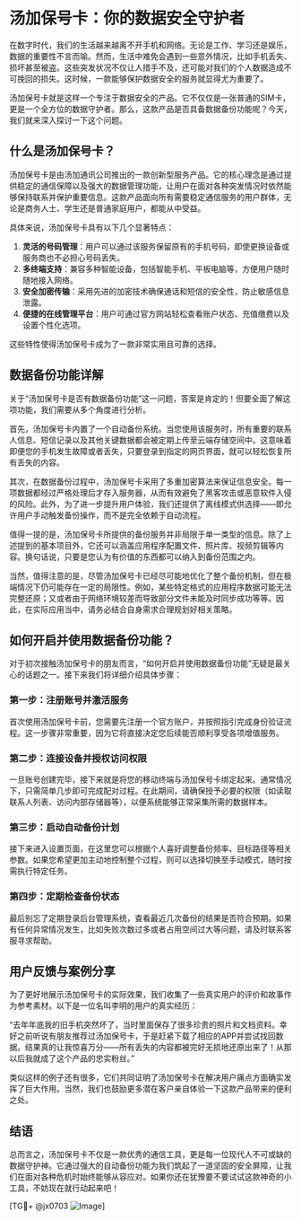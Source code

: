 # 汤加保号卡：你的数据安全守护者

在数字时代，我们的生活越来越离不开手机和网络。无论是工作、学习还是娱乐，数据的重要性不言而喻。然而，生活中难免会遇到一些意外情况，比如手机丢失、损坏甚至被盗。这些突发状况不仅让人措手不及，还可能对我们的个人数据造成不可挽回的损失。这时候，一款能够保护数据安全的服务就显得尤为重要了。

汤加保号卡就是这样一个专注于数据安全的产品。它不仅仅是一张普通的SIM卡，更是一个全方位的数据守护者。那么，这款产品是否具备数据备份功能呢？今天，我们就来深入探讨一下这个问题。

## 什么是汤加保号卡？

汤加保号卡是由汤加通讯公司推出的一款创新型服务产品。它的核心理念是通过提供稳定的通信保障以及强大的数据管理功能，让用户在面对各种突发情况时依然能够保持联系并保护重要信息。这款产品面向所有需要稳定通信服务的用户群体，无论是商务人士、学生还是普通家庭用户，都能从中受益。

具体来说，汤加保号卡具有以下几个显著特点：

1. **灵活的号码管理**：用户可以通过该服务保留原有的手机号码，即使更换设备或服务商也不必担心号码丢失。
2. **多终端支持**：兼容多种智能设备，包括智能手机、平板电脑等，方便用户随时随地接入网络。
3. **安全加密传输**：采用先进的加密技术确保通话和短信的安全性，防止敏感信息泄露。
4. **便捷的在线管理平台**：用户可通过官方网站轻松查看账户状态、充值缴费以及设置个性化选项。

这些特性使得汤加保号卡成为了一款非常实用且可靠的选择。

## 数据备份功能详解

关于“汤加保号卡是否有数据备份功能”这一问题，答案是肯定的！但要全面了解这项功能，我们需要从多个角度进行分析。

首先，汤加保号卡内置了一个自动备份系统。当您使用该服务时，所有重要的联系人信息、短信记录以及其他关键数据都会被定期上传至云端存储空间中。这意味着即便您的手机发生故障或者丢失，只要登录到指定的网页界面，就可以轻松恢复所有丢失的内容。

其次，在数据备份过程中，汤加保号卡采用了多重加密算法来保证信息安全。每一项数据都经过严格处理后才存入服务器，从而有效避免了黑客攻击或恶意软件入侵的风险。此外，为了进一步提升用户体验，我们还提供了离线模式供选择——即允许用户手动触发备份操作，而不是完全依赖于自动流程。

值得一提的是，汤加保号卡所提供的备份服务并非局限于单一类型的信息。除了上述提到的基本项目外，它还可以涵盖应用程序配置文件、照片库、视频剪辑等内容。换句话说，只要是您认为有价值的东西都可以纳入到备份范围之内。

当然，值得注意的是，尽管汤加保号卡已经尽可能地优化了整个备份机制，但在极端情况下仍可能存在一定的局限性。例如，某些特定格式的应用程序数据可能无法完整还原；又或者由于网络环境较差而导致部分文件未能及时同步成功等等。因此，在实际应用当中，请务必结合自身需求合理规划好相关策略。

## 如何开启并使用数据备份功能？

对于初次接触汤加保号卡的朋友而言，“如何开启并使用数据备份功能”无疑是最关心的话题之一。接下来我们将详细介绍具体步骤：

### 第一步：注册账号并激活服务
首次使用汤加保号卡前，您需要先注册一个官方账户，并按照指引完成身份验证流程。这一步骤非常重要，因为它将直接决定您后续能否顺利享受各项增值服务。

### 第二步：连接设备并授权访问权限
一旦账号创建完毕，接下来就是将您的移动终端与汤加保号卡绑定起来。通常情况下，只需简单几步即可完成配对过程。在此期间，请确保授予必要的权限（如读取联系人列表、访问内部存储器等），以便系统能够正常采集所需的数据样本。

### 第三步：启动自动备份计划
接下来进入设置页面，在这里您可以根据个人喜好调整备份频率、目标路径等相关参数。如果您希望更加主动地控制整个过程，则可以选择切换至手动模式，随时按需执行特定任务。

### 第四步：定期检查备份状态
最后别忘了定期登录后台管理系统，查看最近几次备份的结果是否符合预期。如果有任何异常情况发生，比如失败次数过多或者占用空间过大等问题，请及时联系客服寻求帮助。

## 用户反馈与案例分享

为了更好地展示汤加保号卡的实际效果，我们收集了一些真实用户的评价和故事作为参考素材。以下是一位名叫李明的用户的真实经历：

“去年年底我的旧手机突然坏了，当时里面保存了很多珍贵的照片和文档资料。幸好之前听说有朋友推荐过汤加保号卡，于是赶紧下载了相应的APP并尝试找回数据。结果真的让我惊喜万分——所有丢失的内容都被完好无损地还原出来了！从那以后我就成了这个产品的忠实粉丝。”

类似这样的例子还有很多，它们共同证明了汤加保号卡在解决用户痛点方面确实发挥了巨大作用。当然，我们也鼓励更多潜在客户亲自体验一下这款产品带来的便利之处。

## 结语

总而言之，汤加保号卡不仅是一款优秀的通信工具，更是每一位现代人不可或缺的数据守护神。它通过强大的自动备份功能为我们筑起了一道坚固的安全屏障，让我们在面对各种危机时始终能够从容应对。如果你还在犹豫要不要试试这款神奇的小工具，不妨现在就行动起来吧！

[TG💪+ @jx0703 ![Image](https://github.com/user-attachments/assets/dbca1d08-cadb-493c-b0ec-ad6f7a83f270)]